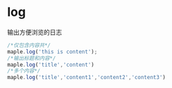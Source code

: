 # log
输出方便浏览的日志
```javascript
/*仅包含内容共*/
maple.log('this is content');
/*输出标题和内容*/
maple.log('title','content')
/*多个内容*/
maple.log('title','content1','content2','content3')
```
